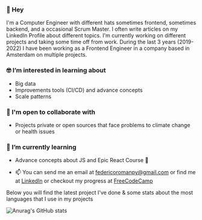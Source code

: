 
### 👋 Hey 

I'm a Computer Engineer with different hats sometimes frontend, sometimes backend, and a occasional Scrum Master. I often write articles on my LinkedIn Profile about different topics. I'm currently working on different projects and taking some time off from work. During the last 3 years (2019-2022) I have been working as a Frontend Engineer in a company based in Amsterdam on multiple projects.

### 🤓 I’m interested in learning about
- Big data 
- Improvements tools (CI/CD) and advance concepts 
- Scale patterns

### :rocket: I'm open to collaborate with
- Projects private or open sources that face problems to climate change or health issues

###   🌱 I’m currently learning 
 - Advance concepts about JS and Epic React Course 🚀


- 📫 You can send me an email at federicoromanpy@gmail.com or find me at [LinkedIn](https://www.linkedin.com/in/federico-daniel-roman-acosta/) or checkout my progress at [FreeCodeCamp](https://www.freecodecamp.org/dashpy)

<!---
dashpy/dashpy is a ✨ special ✨ repository because its `README.md` (this file) appears on your GitHub profile.
You can click the Preview link to take a look at your changes.
--->
Below you will find the latest project I've done & some stats about the most languages that I use in my projects

![Anurag's GitHub stats](https://github-readme-stats.vercel.app/api/top-langs?username=dashpy&count_private=true)
